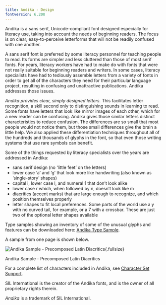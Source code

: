 ```yaml
---
title: Andika - Design
fontversion: 6.200
---
```


Andika is a sans serif, Unicode-compliant font designed especially for literacy use, taking into account the needs of beginning readers. The focus is on clear, easy-to-perceive letterforms that will not be readily confused with one another. 

A sans serif font is preferred by some literacy personnel for teaching people to read. Its forms are simpler and less cluttered than those of most serif fonts. For years, literacy workers have had to make do with fonts that were not really suitable for beginning readers and writers. In some cases, literacy specialists have had to tediously assemble letters from a variety of fonts in order to get all of the characters they need for their particular language project, resulting in confusing and unattractive publications. Andika addresses those issues.

*Andika provides clear, simply designed letters.* This facilitates letter recognition, a skill second only to distinguishing sounds in learning to read. Some fonts have letters that look like mirror images of each other, which for a new reader can be confusing. Andika gives those similar letters distinct characteristics to reduce confusion. The differences are so small that most people would not notice them, but those small differences give the brain a little help. We also applied these differentiation techniques throughout all of the hundreds and thousands of glyphs in the font, so that even those writing systems that use rare symbols can benefit.

Some of the things requested by literacy specialists over the years are addressed in Andika:

- sans serif design (no ‘little feet’ on the letters)
- lower case ‘a’ and ‘g’ that look more like handwriting (also known as ‘single-story’ shapes)
- capital i, lower case l, and numeral 1 that don’t look alike
- lower case r which, when followed by n, doesn’t look like m
- diacritics (accent marks) that are large enough to recognize, and which position themselves properly
- letter shapes to fit local preferences. Some parts of the world use a y with no curved tail, for example, or a 7 with a crossbar. These are just two of the optional letter shapes available

Type samples showing an inventory of some of the unusual glyphs and features can be downloaded here: [Andika Type Sample](https://software.sil.org/andika/wp-content/uploads/sites/19/2015/12/AndikaTypeSample.pdf).

A sample from one page is shown below. 

![Andika Sample - Precomposed Latin Diacritics](assets/images/AndikaTypeSample.png){.fullsize}
<!-- PRODUCT SITE IMAGE SRC http://software.sil.org/andika/wp-content/uploads/sites/19/2015/12/AndikaTypeSample.png -->
<figcaption>Andika Sample - Precomposed Latin Diacritics</figcaption>

For a complete list of characters included in Andika, see [Character Set Support](charset.md).

SIL International is the creator of the Andika fonts, and is the owner of all proprietary rights therein.

*Andika* is a trademark of SIL International.
